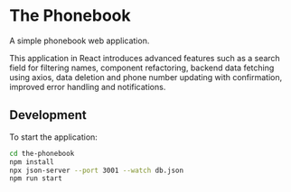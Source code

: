 # The Phonebook

A simple phonebook web application.

This application in React introduces advanced features such as a search field for filtering names, component refactoring, backend data fetching using axios, data deletion and phone number updating with confirmation, improved error handling and notifications.

## Development

To start the application:

```bash
cd the-phonebook
npm install
npx json-server --port 3001 --watch db.json
npm run start
```
